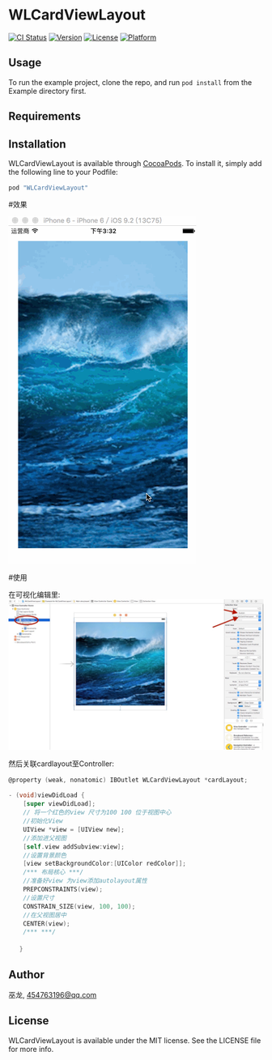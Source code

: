 # WLCardViewLayout

[![CI Status](http://img.shields.io/travis/HotWordland/WLCardViewLayout.svg?style=flat)](https://travis-ci.org/HotWordland/WLCardViewLayout)
[![Version](https://img.shields.io/cocoapods/v/WLCardViewLayout.svg?style=flat)](http://cocoapods.org/pods/WLCardViewLayout)
[![License](https://img.shields.io/cocoapods/l/WLCardViewLayout.svg?style=flat)](http://cocoapods.org/pods/WLCardViewLayout)
[![Platform](https://img.shields.io/cocoapods/p/WLCardViewLayout.svg?style=flat)](http://cocoapods.org/pods/WLCardViewLayout)

## Usage

To run the example project, clone the repo, and run `pod install` from the Example directory first.

## Requirements

## Installation

WLCardViewLayout is available through [CocoaPods](http://cocoapods.org). To install
it, simply add the following line to your Podfile:

```ruby
pod "WLCardViewLayout"
```

#效果

![](https://github.com/HotWordland/WLCardViewLayout/blob/master/demo.gif)

#使用

在可视化编辑里:
![](https://github.com/HotWordland/WLCardViewLayout/blob/master/use.jpeg)

然后关联cardlayout至Controller:
```Objective-C
@property (weak, nonatomic) IBOutlet WLCardViewLayout *cardLayout;
```


```Objective-C
- (void)viewDidLoad {
    [super viewDidLoad];
    // 将一个红色的view 尺寸为100 100 位于视图中心
    //初始化View
    UIView *view = [UIView new];
    //添加进父视图
    [self.view addSubview:view];
    //设置背景颜色
    [view setBackgroundColor:[UIColor redColor]];
    /*** 布局核心 ***/
    //准备好view 为view添加autolayout属性
    PREPCONSTRAINTS(view);
    //设置尺寸
    CONSTRAIN_SIZE(view, 100, 100);
    //在父视图居中
    CENTER(view);
    /*** ***/
    
   }

```



## Author

巫龙, 454763196@qq.com

## License

WLCardViewLayout is available under the MIT license. See the LICENSE file for more info.
